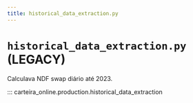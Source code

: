 ```yaml
---
title: historical_data_extraction.py
---
```


# `historical_data_extraction.py` (LEGACY)

Calculava NDF swap diário até 2023.

::: carteira_online.production.historical_data_extraction
